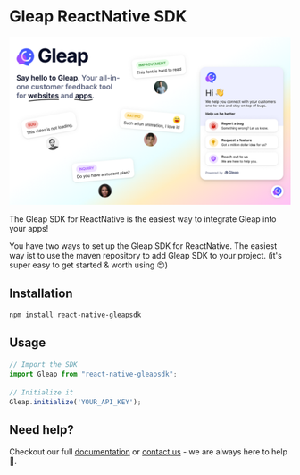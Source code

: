 # Gleap ReactNative SDK

![Gleap ReactNative SDK Intro](https://raw.githubusercontent.com/GleapSDK/Gleap-iOS-SDK/main/Resources/GleapHeaderImage.png)

The Gleap SDK for ReactNative is the easiest way to integrate Gleap into your apps!

You have two ways to set up the Gleap SDK for ReactNative. The easiest way ist to use the maven repository to add Gleap SDK to your project.  (it's super easy to get started & worth using 😍)

## Installation

```sh
npm install react-native-gleapsdk
```

## Usage

```js
// Import the SDK
import Gleap from "react-native-gleapsdk";

// Initialize it
Gleap.initialize('YOUR_API_KEY');
```

## Need help?

Checkout our full [documentation](https://docs.gleap.io/react-native/getting-started) or [contact us](https://gleap.io/) - we are always here to help 👋.
